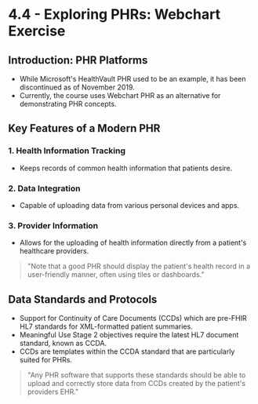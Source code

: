 # 4.4 - Exploring PHRs: Webchart Exercise

## Introduction: PHR Platforms
- While Microsoft's HealthVault PHR used to be an example, it has been discontinued as of November 2019.
- Currently, the course uses Webchart PHR as an alternative for demonstrating PHR concepts.

## Key Features of a Modern PHR

### 1. Health Information Tracking
- Keeps records of common health information that patients desire.

### 2. Data Integration
- Capable of uploading data from various personal devices and apps.

### 3. Provider Information
- Allows for the uploading of health information directly from a patient's healthcare providers.

> "Note that a good PHR should display the patient's health record in a user-friendly manner, often using tiles or dashboards."

## Data Standards and Protocols
- Support for Continuity of Care Documents (CCDs) which are pre-FHIR HL7 standards for XML-formatted patient summaries.
- Meaningful Use Stage 2 objectives require the latest HL7 document standard, known as CCDA.
- CCDs are templates within the CCDA standard that are particularly suited for PHRs.

> "Any PHR software that supports these standards should be able to upload and correctly store data from CCDs created by the patient's providers EHR."

